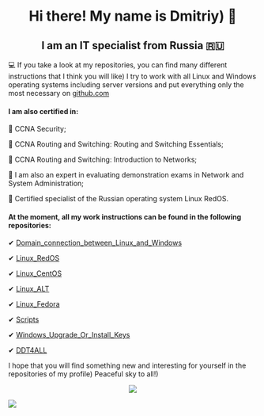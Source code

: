 <h1 align="center"> Hi there! My name is Dmitriy) 👋
<h2 align="center"> I am an IT specialist from Russia 🇷🇺</h2>

💻 If you take a look at my repositories, you can find many different instructions that I think you will like) I try to work with all Linux and Windows operating systems including server versions and put everything only the most necessary on [github.com](https://github.com/)
  
<h4> I am also certified in:</h4>
  
📜 CCNA Security;
  
📜 CCNA Routing and Switching: Routing and Switching Essentials;

📜 CCNA Routing and Switching: Introduction to Networks;
  
📜 I am also an expert in evaluating demonstration exams in Network and System Administration;
  
📜 Certified specialist of the Russian operating system Linux RedOS.

<h4> At the moment, all my work instructions can be found in the following repositories:</h4>
  
✔ [Domain_connection_between_Linux_and_Windows](https://github.com/dimoroz772/Domain_connection_between_Linux_and_Windows)
  
✔ [Linux_RedOS](https://github.com/dimoroz772/Linux_RedOS)
  
✔ [Linux_CentOS](https://github.com/dimoroz772/Linux_CentOS)
  
✔ [Linux_ALT](https://github.com/dimoroz772/Linux_ALT)
  
✔ [Linux_Fedora](https://github.com/dimoroz772/Linux_Fedora)
  
✔ [Scripts](https://github.com/dimoroz772/Scripts)
  
✔ [Windows_Upgrade_Or_Install_Keys](https://github.com/dimoroz772/Windows_Upgrade_Or_Install_Keys/blob/main/README.md)
  
✔ [DDT4ALL](https://github.com/dimoroz772/DDT4ALL)
  
I hope that you will find something new and interesting for yourself in the repositories of my profile) Peaceful sky to all!)
  
<p align="center">
<a href="https://git.io/streak-stats"><img src="https://streak-stats.demolab.com?user=dimoroz772&theme=dark"/></a>
</p>

![](https://komarev.com/ghpvc/?username=dimoroz772)
